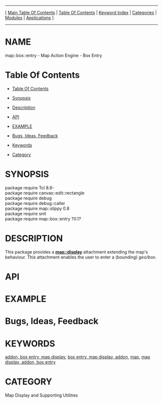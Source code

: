 
[//000000001]: # (map::box::entry \- Map display support)
[//000000002]: # (Generated from file 'box\-entry\.man' by tcllib/doctools with format 'markdown')
[//000000003]: # (map::box::entry\(n\) 0\.1 tklib "Map display support")

<hr> [ <a href="../../../../toc.md">Main Table Of Contents</a> &#124; <a
href="../../../toc.md">Table Of Contents</a> &#124; <a
href="../../../../index.md">Keyword Index</a> &#124; <a
href="../../../../toc0.md">Categories</a> &#124; <a
href="../../../../toc1.md">Modules</a> &#124; <a
href="../../../../toc2.md">Applications</a> ] <hr>

# NAME

map::box::entry \- Map Action Engine \- Box Entry

# <a name='toc'></a>Table Of Contents

  - [Table Of Contents](#toc)

  - [Synopsis](#synopsis)

  - [Description](#section1)

  - [API](#section2)

  - [EXAMPLE](#section3)

  - [Bugs, Ideas, Feedback](#section4)

  - [Keywords](#keywords)

  - [Category](#category)

# <a name='synopsis'></a>SYNOPSIS

package require Tcl 8\.6\-  
package require canvas::edit::rectangle  
package require debug  
package require debug::caller  
package require map::slippy 0\.8  
package require snit  
package require map::box::entry ?0\.1?  

# <a name='description'></a>DESCRIPTION

This package provides a __[map::display](display\.md)__ attachment
extending the map's behaviour\. This attachment enables the user to enter a
\(bounding\) *geo/box*\.

# <a name='section2'></a>API

# <a name='section3'></a>EXAMPLE

# <a name='section4'></a>Bugs, Ideas, Feedback

# <a name='keywords'></a>KEYWORDS

[addon, box entry, map
display](\.\./\.\./\.\./\.\./index\.md\#addon\_box\_entry\_map\_display), [box entry, map
display, addon](\.\./\.\./\.\./\.\./index\.md\#box\_entry\_map\_display\_addon),
[map](\.\./\.\./\.\./\.\./index\.md\#map), [map display, addon, box
entry](\.\./\.\./\.\./\.\./index\.md\#map\_display\_addon\_box\_entry)

# <a name='category'></a>CATEGORY

Map Display and Supporting Utilities
